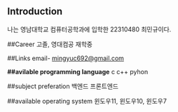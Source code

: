 
## Introduction
나는 영남대학교 컴퓨터공학과에 입학한 22310480 최민규이다.

##Career
고졸, 영대컴공 재학중

##Links
email- mingyuc692@gmail.com

**##avilable programming language**
c
c++
pyhon

##subject preferation
백엔드
프론트엔드

##available operating system
윈도우11, 윈도우10, 윈도우7
